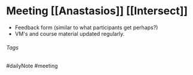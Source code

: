 # Meeting [[Anastasios]] [[Intersect]]


- Feedback form (similar to what participants get perhaps?)
- VM's and course material updated regularly.

###### Tags

#dailyNote #meeting